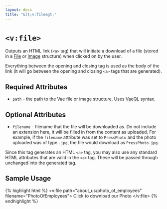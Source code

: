 ```yaml
---
layout: docs
title: "&lt;v:file&gt;"
---
```


# `<v:file>`

Outputs an HTML link (`<a>` tag) that will initiate a download of a file
(stored in a [File](/structure.file/) or [Image](/structure.image/)
structure) when clicked on by the user.

Everything between the opening and closing tag is used as the body of
the link (it will go between the opening and closing `<a>` tags that are
generated).

## Required Attributes

-   `path` - the path to the Vae file or image structure. Uses
    [VaeQL](/vaeql/) syntax.

## Optional Attributes

-   `filename` - filename that the file will be downloaded as. Do not
    include an extension here, it will be filled in from the content
    as uploaded. For example, if the `filename` attribute was set to
    `PressPhoto` and the photo uploaded was of type `.jpg`, the file
    would download as `PressPhoto.jpg`.

Since this tag generates an HTML `<a>` tag, you may also use any
standard HTML attributes that are valid in the `<a>` tag. These will be
passed through unchanged into the generated tag.

## Sample Usage

{% highlight html %}
<v:file path="about_us/photo_of_employees" filename="PhotoOfEmployees">
 Click to download our Photo
</v:file>
{% endhighlight %}
